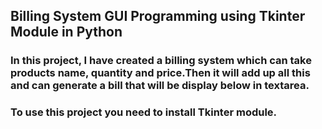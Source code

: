 ## Billing System GUI Programming using Tkinter Module in Python

### In this project, I have created a billing system which can take products name, quantity and price.Then it will add up all this and can generate a bill that will be display below in textarea.
### To use this project you need to install Tkinter module.
